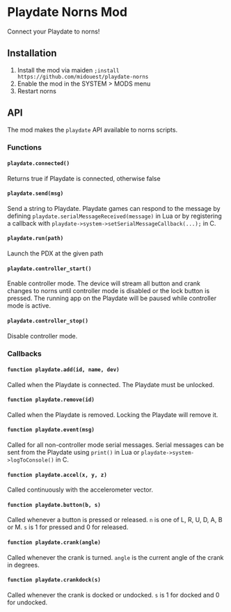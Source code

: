 # Playdate Norns Mod

Connect your Playdate to norns!

## Installation

1. Install the mod via maiden `;install https://github.com/midouest/playdate-norns`
2. Enable the mod in the SYSTEM > MODS menu
3. Restart norns

## API

The mod makes the `playdate` API available to norns scripts.

### Functions

#### `playdate.connected()`

Returns true if Playdate is connected, otherwise false

#### `playdate.send(msg)`

Send a string to Playdate. Playdate games can respond to the message by defining `playdate.serialMessageReceived(message)` in Lua 
or by registering a callback with `playdate->system->setSerialMessageCallback(...);` in C.

#### `playdate.run(path)`

Launch the PDX at the given path

#### `playdate.controller_start()`

Enable controller mode. The device will stream all button and crank changes to norns until controller mode is disabled or the lock button is pressed.
The running app on the Playdate will be paused while controller mode is active.

#### `playdate.controller_stop()`

Disable controller mode.

### Callbacks

#### `function playdate.add(id, name, dev)`

Called when the Playdate is connected. The Playdate must be unlocked.

#### `function playdate.remove(id)`

Called when the Playdate is removed. Locking the Playdate will remove it.

#### `function playdate.event(msg)`

Called for all non-controller mode serial messages. Serial messages can be sent from the Playdate using `print()` in Lua or `playdate->system->logToConsole()` in C.

#### `function playdate.accel(x, y, z)`

Called continuously with the accelerometer vector.

#### `function playdate.button(b, s)`

Called whenever a button is pressed or released. `n` is one of L, R, U, D, A, B or M. `s` is 1 for pressed and 0 for released.

#### `function playdate.crank(angle)`

Called whenever the crank is turned. `angle` is the current angle of the crank in degrees.

#### `function playdate.crankdock(s)`

Called whenever the crank is docked or undocked. `s` is 1 for docked and 0 for undocked.
